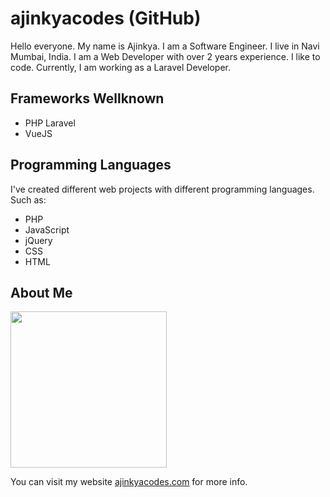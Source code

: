 # ajinkyacodes (GitHub)

Hello everyone. My name is Ajinkya. I am a Software Engineer. I live in Navi Mumbai, India. I am a Web Developer with over 2 years experience. I like to code. Currently, I am working as a Laravel Developer.

## Frameworks Wellknown
- PHP Laravel
- VueJS

## Programming Languages

I've created different web projects with different programming languages. Such as:

- PHP
- JavaScript
- jQuery
- CSS
- HTML

## About Me

<img src="https://www.ajinkyacodes.com/assets/images/wfh.png" width="250">

<p>You can visit my website <a href="https://ajinkyacodes.com" target="_blank">ajinkyacodes.com</a> for more info.</p>
